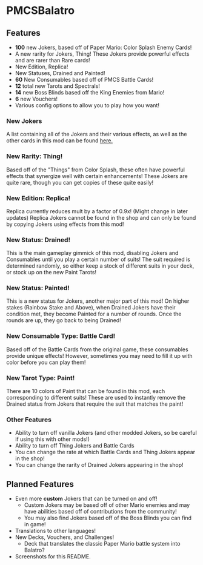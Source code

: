 # PMCSBalatro

## Features
- **100** new Jokers, based off of Paper Mario: Color Splash Enemy Cards!
- A new rarity for Jokers, Thing! These Jokers provide powerful effects and are rarer than Rare cards!
- New Edition, Replica!
- New Statuses, Drained and Painted!
- **60** New Consumables based off of PMCS Battle Cards!
- **12** total new Tarots and Spectrals!
- **14** new Boss Blinds based off the King Enemies from Mario!
- **6** new Vouchers!
- Various config options to allow you to play how you want!

### New Jokers
A list containing all of the Jokers and their various effects, as well as the other cards in this mod can be found [here.](https://docs.google.com/spreadsheets/d/1ehufdjT9kCz5n27Fg7r3Jgo9ASitgImbhOztxyOh8qI/edit?usp=sharing)

### New Rarity: Thing!
Based off of the "Things" from Color Splash, these often have powerful effects that synergize well with certain enhancements!
These Jokers are quite rare, though you can get copies of these quite easily!

### New Edition: Replica!
Replica currently reduces mult by a factor of 0.9x! (Might change in later updates) 
Replica Jokers cannot be found in the shop and can only be found by copying Jokers using effects from this mod!

### New Status: Drained!
This is the main gameplay gimmick of this mod, disabling Jokers and Consumables until you play a certain number of suits! The suit required
is determined randomly, so either keep a stock of different suits in your deck, or stock up on the new Paint Tarots!

### New Status: Painted!
This is a new status for Jokers, another major part of this mod! On higher stakes (Rainbow Stake and Above), when Drained Jokers have
their condition met, they become Painted for a number of rounds. Once the rounds are up, they go back to being Drained!

### New Consumable Type: Battle Card!
Based off of the Battle Cards from the original game, these consumables provide unique effects! However, sometimes
you may need to fill it up with color before you can play them!

### New Tarot Type: Paint!
There are 10 colors of Paint that can be found in this mod, each corresponding to different suits! These are
used to instantly remove the Drained status from Jokers that require the suit that matches the paint!

### Other Features
- Ability to turn off vanilla Jokers (and other modded Jokers, so be careful if using this with other mods!)
- Ability to turn off Thing Jokers and Battle Cards
- You can change the rate at which Battle Cards and Thing Jokers appear in the shop!
- You can change the rarity of Drained Jokers appearing in the shop!

## Planned Features
- Even more **custom** Jokers that can be turned on and off!
  - Custom Jokers may be based off of other Mario enemies and may have abilities based off of contributions from the community!
  - You may also find Jokers based off of the Boss Blinds you can find in game!
- Translations to other languages!
- New Decks, Vouchers, and Challenges!
  - Deck that translates the classic Paper Mario battle system into Balatro?
- Screenshots for this README.

